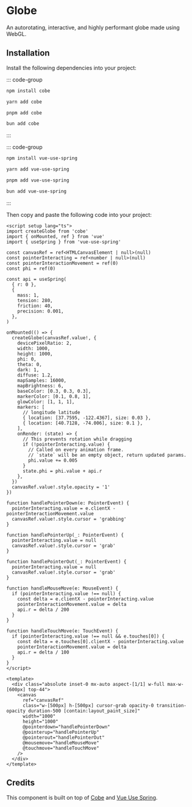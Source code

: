 # Globe

An autorotating, interactive, and highly performant globe made using WebGL.

<demo src="../../src/example/Globe/Demo.vue" srcCode="../../src/spark-ui-demos/globe/Globe.vue" />

## Installation

Install the following dependencies into your project:

::: code-group

```sh [npm]
npm install cobe
```

```sh [yarn]
yarn add cobe
```

```sh [pnpm]
pnpm add cobe
```

```sh [bun]
bun add cobe
```

:::

::: code-group

```sh [npm]
npm install vue-use-spring
```

```sh [yarn]
yarn add vue-use-spring
```

```sh [pnpm]
pnpm add vue-use-spring
```

```sh [bun]
bun add vue-use-spring
```

:::

Then copy and paste the following code into your project:

```vue [Globe.vue]
<script setup lang="ts">
import createGlobe from 'cobe'
import { onMounted, ref } from 'vue'
import { useSpring } from 'vue-use-spring'

const canvasRef = ref<HTMLCanvasElement | null>(null)
const pointerInteracting = ref<number | null>(null)
const pointerInteractionMovement = ref(0)
const phi = ref(0)

const api = useSpring(
  { r: 0 },
  {
    mass: 1,
    tension: 280,
    friction: 40,
    precision: 0.001,
  },
)

onMounted(() => {
  createGlobe(canvasRef.value!, {
    devicePixelRatio: 2,
    width: 1000,
    height: 1000,
    phi: 0,
    theta: 0,
    dark: 1,
    diffuse: 1.2,
    mapSamples: 16000,
    mapBrightness: 6,
    baseColor: [0.3, 0.3, 0.3],
    markerColor: [0.1, 0.8, 1],
    glowColor: [1, 1, 1],
    markers: [
      // longitude latitude
      { location: [37.7595, -122.4367], size: 0.03 },
      { location: [40.7128, -74.006], size: 0.1 },
    ],
    onRender: (state) => {
      // This prevents rotation while dragging
      if (!pointerInteracting.value) {
        // Called on every animation frame.
        // `state` will be an empty object, return updated params.
        phi.value += 0.005
      }
      state.phi = phi.value + api.r
    },
  })
  canvasRef.value!.style.opacity = '1'
})

function handlePointerDown(e: PointerEvent) {
  pointerInteracting.value = e.clientX - pointerInteractionMovement.value
  canvasRef.value!.style.cursor = 'grabbing'
}

function handlePointerUp(_: PointerEvent) {
  pointerInteracting.value = null
  canvasRef.value!.style.cursor = 'grab'
}

function handlePointerOut(_: PointerEvent) {
  pointerInteracting.value = null
  canvasRef.value!.style.cursor = 'grab'
}

function handleMouseMove(e: MouseEvent) {
  if (pointerInteracting.value !== null) {
    const delta = e.clientX - pointerInteracting.value
    pointerInteractionMovement.value = delta
    api.r = delta / 200
  }
}

function handleTouchMove(e: TouchEvent) {
  if (pointerInteracting.value !== null && e.touches[0]) {
    const delta = e.touches[0].clientX - pointerInteracting.value
    pointerInteractionMovement.value = delta
    api.r = delta / 100
  }
}
</script>

<template>
  <div class="absolute inset-0 mx-auto aspect-[1/1] w-full max-w-[600px] top-44">
    <canvas
      ref="canvasRef"
      class="w-[500px] h-[500px] cursor-grab opacity-0 transition-opacity duration-500 [contain:layout_paint_size]"
      width="1000"
      height="1000"
      @pointerdown="handlePointerDown"
      @pointerup="handlePointerUp"
      @pointerout="handlePointerOut"
      @mousemove="handleMouseMove"
      @touchmove="handleTouchMove"
    />
  </div>
</template>
```

## Credits

This component is built on top of [Cobe](https://cobe.vercel.app/) and [Vue Use Spring](https://github.com/posva/vue-use-spring).
